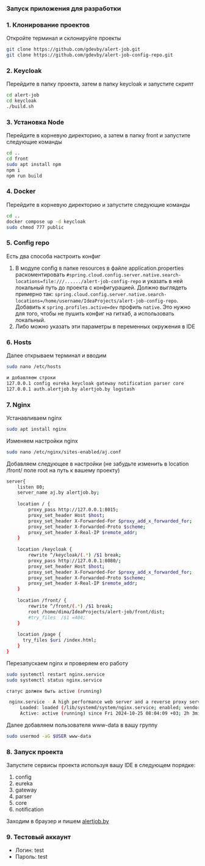 ### Запуск приложения для разработки

### 1. Клонирование проектов

Откройте терминал и склонируйте проекты

```bash
git clone https://github.com/gdevby/alert-job.git
git clone https://github.com/gdevby/alert-job-config-repo.git
```

### 2. Keycloak

Перейдите в папку проекта, затем в папку keycloak и запустите скрипт

```bash
cd alert-job
cd keycloak
./build.sh
```

### 3. Установка Node

Перейдите в корневую директорию, а затем в папку front и запустите следующие команды

```bash
cd ..
cd front
sudo apt install npm
npm i
npm run build
```

### 4. Docker 

Перейдите в корневую директорию и запустите следующие команды

```bash
cd ..
docker compose up -d keycloak
sudo chmod 777 public
```

### 5. Config repo

Есть два способа настроить конфиг
1) В модуле config в папке resources в файле application.properties раскоментировать `#spring.cloud.config.server.native.search-locations=file:///....../alert-job-config-repo` и указать в ней локальный путь до проекта с конфигурацией.
Должно выглядеть примерно так:
`spring.cloud.config.server.native.search-locations=/home/username/IdeaProjects/alert-job-config-repo`. Добавить к `spring.profiles.active=dev` профиль `native`. Это нужно для того, чтобы не пушить конфиг на гитхаб, а использовать локальный. 
2) Либо можно указать эти параметры в переменных окружения в IDE

### 6. Hosts

Далее открываем терминал и вводим

```bash
sudo nano /etc/hosts

и добавляем строки
127.0.0.1 config eureka keycloak gateway notification parser core 
127.0.0.1 auth.alertjob.by alertjob.by logstash

```

### 7. Nginx

Устанавливаем nginx

```bash
sudo apt install nginx
```

Изменяем настройки nginx

```bash
sudo nano /etc/nginx/sites-enabled/aj.conf
```

Добавляем следующее в настройки (не забудьте изменить в location /front/ поле root на путь к вашему проекту)

```bash
server{
    listen 80;
    server_name aj.by alertjob.by;
    
    location / {
        proxy_pass http://127.0.0.1:8015;
        proxy_set_header Host $host;
        proxy_set_header X-Forwarded-For $proxy_add_x_forwarded_for;
        proxy_set_header X-Forwarded-Proto $scheme;
        proxy_set_header X-Real-IP $remote_addr;
    }
    
    location /keycloak {
        rewrite ^/keycloak/(.*) /$1 break;
        proxy_pass http://127.0.0.1:8080/;
        proxy_set_header Host $host;
        proxy_set_header X-Forwarded-For $proxy_add_x_forwarded_for;
        proxy_set_header X-Forwarded-Proto $scheme;
        proxy_set_header X-Real-IP $remote_addr;
    }
    
    location /front/ {
        rewrite ^/front/(.*) /$1 break;
        root /home/dima/IdeaProjects/alert-job/front/dist;
        #try_files  /$1 =404;
    }
    
    location /page {
      try_files $uri /index.html;
    }
}
```

Перезапускаем nginx и проверяем его работу

```bash
sudo systemctl restart nginx.service
sudo systemctl status nginx.service

статус должен быть active (running)

 nginx.service - A high performance web server and a reverse proxy server
     Loaded: loaded (/lib/systemd/system/nginx.service; enabled; vendor preset:>
     Active: active (running) since Fri 2024-10-25 08:04:09 +03; 2h 3min ago
```

Далее добавляем пользователя www-data в вашу группу

```bash
sudo usermod -aG $USER www-data 
```

### 8. Запуск проекта

Запустите сервисы проекта используя вашу IDE в следующем порядке:
1. config 
2. eureka 
3. gateway 
4. parser 
5. core 
6. notification 

Заходим в браузер и пишем [alertjob.by](http://alertjob.by/)

### 9. Тестовый аккаунт
* Логин: test
* Пароль: test
